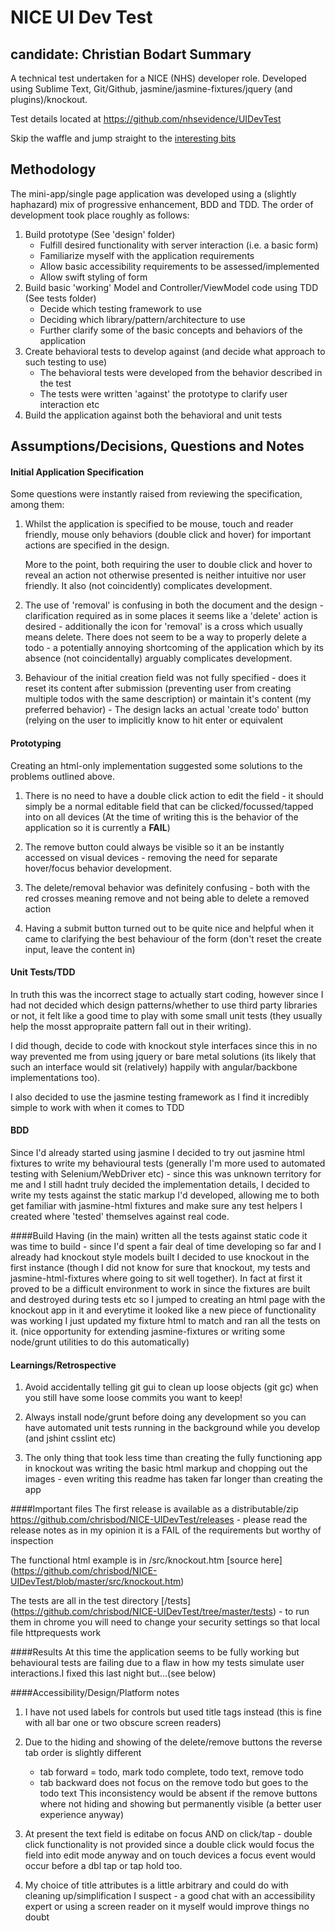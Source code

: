 NICE UI Dev Test 
==
**candidate: Christian Bodart**
Summary
--
A technical test undertaken for a NICE (NHS) developer role. Developed using Sublime Text, Git/Github, jasmine/jasmine-fixtures/jquery (and plugins)/knockout.

Test details located at https://github.com/nhsevidence/UIDevTest

Skip the waffle and jump straight to the [interesting bits](#interesting_bits)

Methodology
---
The mini-app/single page application was developed using a (slightly haphazard) mix of progressive enhancement, BDD and TDD.
The order of development took place roughly as follows:

1. Build prototype
    (See 'design' folder)
    - Fulfill desired functionality with server interaction (i.e. a basic form) 
    - Familiarize myself with the application requirements
    - Allow basic accessibility requirements to be assessed/implemented
    - Allow swift styling of form
1. Build basic 'working' Model and Controller/ViewModel code using TDD 
    (See tests folder)
    - Decide which testing framework to use
    - Deciding which library/pattern/architecture to use
    - Further clarify some of the basic concepts and behaviors of the application
1. Create behavioral tests to develop against (and decide what approach to such testing to use)
    - The behavioral tests were developed from the behavior described in the test
    - The tests were written 'against' the prototype to clarify user interaction etc
1. Build the application against both the behavioral and unit tests

Assumptions/Decisions, Questions and Notes
---
#### Initial Application Specification
Some questions were instantly raised from reviewing the specification, among them:

1. Whilst the application is specified to be mouse, touch and reader friendly, mouse only behaviors (double click and hover) for important actions are specified in the design. 

    More to the point, both requiring the user to double click and hover to reveal an action not otherwise presented is neither intuitive nor user friendly. It also (not coincidently) complicates development.
    
2. The use of 'removal' is confusing in both the document and the design - clarification required as in some places it seems like a 'delete' action is desired - additionally the icon for 'removal' is a cross which usually means delete. There does not seem to be a way to properly delete a todo - a potentially annoying shortcoming of the application which by its absence (not coincidentally) arguably complicates development.
3. Behaviour of the initial creation field was not fully specified - does it reset its content after submission (preventing user from creating multiple todos with the same description) or maintain it's content (my preferred behavior) - The design lacks an actual 'create todo' button (relying on the user to implicitly know to hit enter or equivalent

#### Prototyping
Creating an html-only implementation suggested some solutions to the problems outlined above.

1. There is no need to have a double click action to edit the field - it should simply be a normal editable field that can be clicked/focussed/tapped into on all devices (At the time of writing this is the behavior of the application so it is currently a **FAIL**)
 
2. The remove button could always be visible so it an be instantly accessed on visual devices - removing the need for separate hover/focus behavior development. 

3. The delete/removal behavior was definitely confusing  - both with the red crosses meaning remove and not being able to delete a removed action

4. Having a submit button turned out to be quite nice and helpful when it came to clarifying the best behaviour of the form (don't reset the create input, leave the content in)
#### Unit Tests/TDD
In truth this was the incorrect stage to actually start coding, however since I had not decided which design patterns/whether to use third party libraries or not, it felt like a good time to play with some small unit tests (they usually help the mosst appropraite pattern fall out in their writing).

I did though, decide to code with knockout style interfaces since this in no way prevented me from using jquery or bare metal solutions (its likely that such an interface would sit (relatively) happily with angular/backbone implementations too).

I also decided to use the jasmine testing framework as I find it incredibly simple to work with when it comes to TDD

#### BDD
Since I'd already started using jasmine I decided to try out jasmine html fixtures to write my behavioural tests (generally I'm more used to automated testing with Selenium/WebDriver etc) - since this was unknown territory for me and I still hadnt truly decided the implementation details, I decided to write my tests against the static markup I'd developed, allowing me to both get familiar with jasmine-html fixtures and make sure any test helpers I created where 'tested' themselves against real code.

####Build
Having (in the main) written all the tests against static code it was time to build - since I'd spent a fair deal of time developing so far and I already had knockout style models built I decided to use knockout in the first instance (though I did not know for sure that knockout, my tests and jasmine-html-fixtures where going to sit well together). In fact at first it proved to be a difficult environment to work in since the fixtures are built and destroyed during tests etc so I jumped to creating an html page with the knockout app in it and everytime it looked like a new piece of functionality was working I just updated my fixture html to match and ran all the tests on it. (nice opportunity for extending jasmine-fixtures or writing some node/grunt utilities to do this automatically)

#### Learnings/Retrospective
1. Avoid accidentally telling git gui to clean up loose objects (git gc) when you still have some loose commits you want to keep!

2. Always install node/grunt before doing any development so you can have automated unit tests running in the background while you develop (and jshint csslint etc)

3. The only thing that took less time than creating the fully functioning app in knockout was writing the basic html markup and chopping out the images - even writing this readme has taken far longer than creating the app


<a name="interesting_bits"></a>
####Important files
The first release is available as a distributable/zip https://github.com/chrisbod/NICE-UIDevTest/releases - please read the release notes as in my opinion it is a FAIL of the requirements but worthy of inspection

The functional html example is in /src/knockout.htm [source here] (https://github.com/chrisbod/NICE-UIDevTest/blob/master/src/knockout.htm) 

The tests are all in the test directory [/tests] (https://github.com/chrisbod/NICE-UIDevTest/tree/master/tests) - to run them in chrome you will need to change your security settings so that local file httprequests work

####Results
At this time the application seems to be fully working but behavioural tests are failing due to a flaw in how my tests simulate user interactions.I fixed this last night but...(see below)

####Accessibility/Design/Platform notes

1. I have not used labels for controls but used title tags instead (this is fine with all bar one or two obscure screen readers)

2. Due to the hiding and showing of the delete/remove buttons the reverse tab order is slightly different
    - tab forward = todo, mark todo complete, todo text, remove todo
    - tab backward does not focus on the remove todo but goes to the todo text
    This inconsistency would be absent if the remove buttons where not hiding and showing but permanently visible (a better user experience anyway) 

3. At present the text field is editabe on focus AND on click/tap - double click functionality is not provided since a double click would focus the field into edit mode anyway and on touch devices a focus event would occur before a dbl tap or tap hold too.

4. My choice of title attributes is a little arbitrary and could do with cleaning up/simplification I suspect - a good chat with an accessibility expert or using a screen reader on it myself would improve things no doubt

